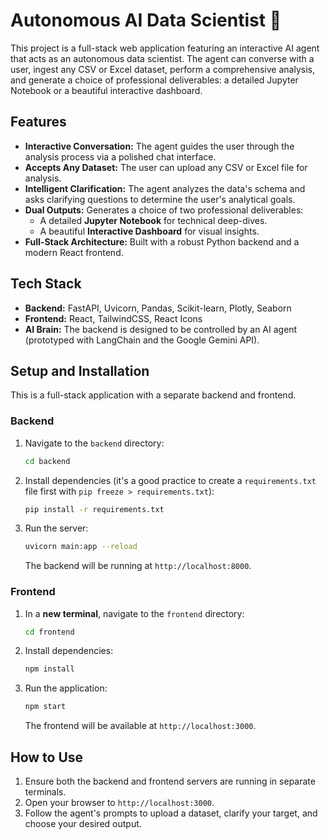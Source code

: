 # Autonomous AI Data Scientist 🤖

This project is a full-stack web application featuring an interactive AI agent that acts as an autonomous data scientist. The agent can converse with a user, ingest any CSV or Excel dataset, perform a comprehensive analysis, and generate a choice of professional deliverables: a detailed Jupyter Notebook or a beautiful interactive dashboard.



## Features

* **Interactive Conversation:** The agent guides the user through the analysis process via a polished chat interface.
* **Accepts Any Dataset:** The user can upload any CSV or Excel file for analysis.
* **Intelligent Clarification:** The agent analyzes the data's schema and asks clarifying questions to determine the user's analytical goals.
* **Dual Outputs:** Generates a choice of two professional deliverables:
    * A detailed **Jupyter Notebook** for technical deep-dives.
    * A beautiful **Interactive Dashboard** for visual insights.
* **Full-Stack Architecture:** Built with a robust Python backend and a modern React frontend.

## Tech Stack

* **Backend:** FastAPI, Uvicorn, Pandas, Scikit-learn, Plotly, Seaborn
* **Frontend:** React, TailwindCSS, React Icons
* **AI Brain:** The backend is designed to be controlled by an AI agent (prototyped with LangChain and the Google Gemini API).

## Setup and Installation

This is a full-stack application with a separate backend and frontend.

### Backend

1.  Navigate to the `backend` directory:
    ```bash
    cd backend
    ```
2.  Install dependencies (it's a good practice to create a `requirements.txt` file first with `pip freeze > requirements.txt`):
    ```bash
    pip install -r requirements.txt
    ```
3.  Run the server:
    ```bash
    uvicorn main:app --reload
    ```
    The backend will be running at `http://localhost:8000`.

### Frontend

1.  In a **new terminal**, navigate to the `frontend` directory:
    ```bash
    cd frontend
    ```
2.  Install dependencies:
    ```bash
    npm install
    ```
3.  Run the application:
    ```bash
    npm start
    ```
    The frontend will be available at `http://localhost:3000`.

## How to Use

1.  Ensure both the backend and frontend servers are running in separate terminals.
2.  Open your browser to `http://localhost:3000`.
3.  Follow the agent's prompts to upload a dataset, clarify your target, and choose your desired output.
